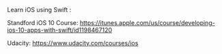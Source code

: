 Learn iOS using Swift :

Standford iOS 10 Course:
https://itunes.apple.com/us/course/developing-ios-10-apps-with-swift/id1198467120

Udacity:
https://www.udacity.com/courses/ios
